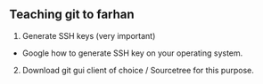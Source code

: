 ## Teaching git to farhan
1. Generate SSH keys (very important)
 - Google how to generate SSH key on your operating system.
2. Download git gui client of choice / Sourcetree for this purpose.
